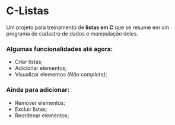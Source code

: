 # C-Listas
Um projeto para treinamento de **listas em C** que se resume em um programa de cadastro de dados e manipulação deles.

### Algumas funcionalidades até agora: 
- Criar listas;
- Adicionar elementos;
- Visualizar elementos *(Não completo)*;

### Ainda para adicionar: 
- Remover elementos;
- Excluir listas;
- Reordenar elementos;
